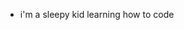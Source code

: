 - i'm a sleepy kid learning how to code
<!---
sleepycomputerkid/sleepycomputerkid is a ✨ special ✨ repository because its `README.md` (this file) appears on your GitHub profile.
You can click the Preview link to take a look at your changes.
--->
